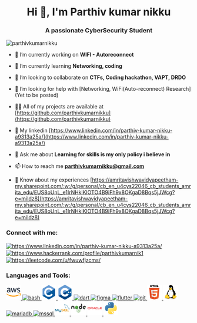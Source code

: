 <h1 align="center">Hi 👋, I'm Parthiv kumar nikku</h1>
<h3 align="center">A passionate CyberSecurity Student</h3>

<p align="left"> <img src="https://komarev.com/ghpvc/?username=parthivkumarnikku&label=Profile%20views&color=0e75b6&style=flat" alt="parthivkumarnikku" /> </p>



- 🔭 I’m currently working on **WIFI - Autoreconnect**

- 🌱 I’m currently learning **Networking, coding**

- 👯 I’m looking to collaborate on **CTFs, Coding hackathon, VAPT, DRDO**

- 🤝 I’m looking for help with [Networking, WiFi(Auto-reconnect) Research](Yet to be posted)

- 👨‍💻 All of my projects are available at [https://github.com/parthivkumarnikku](https://github.com/parthivkumarnikku)

- 📝 My linkedin [https://www.linkedin.com/in/parthiv-kumar-nikku-a9313a25a/](https://www.linkedin.com/in/parthiv-kumar-nikku-a9313a25a/)

- 💬 Ask me about **Learning for skills is my only policy i believe in**

- 📫 How to reach me **parthivkumarnikku@gmail.com**

- 📄 Know about my experiences [https://amritavishwavidyapeetham-my.sharepoint.com/:w:/g/personal/cb_en_u4cys22046_cb_students_amrita_edu/EUS8oUnL_e1IrNHklKlOTO4B9iFh9x8OKgaD8Bqs5jJWcg?e=miIdz8](https://amritavishwavidyapeetham-my.sharepoint.com/:w:/g/personal/cb_en_u4cys22046_cb_students_amrita_edu/EUS8oUnL_e1IrNHklKlOTO4B9iFh9x8OKgaD8Bqs5jJWcg?e=miIdz8)

<h3 align="left">Connect with me:</h3>
<p align="left">
<a href="https://linkedin.com/in/https://www.linkedin.com/in/parthiv-kumar-nikku-a9313a25a/" target="blank"><img align="center" src="https://raw.githubusercontent.com/rahuldkjain/github-profile-readme-generator/master/src/images/icons/Social/linked-in-alt.svg" alt="https://www.linkedin.com/in/parthiv-kumar-nikku-a9313a25a/" height="30" width="40" /></a>
<a href="https://www.hackerrank.com/https://www.hackerrank.com/profile/parthivkumarnik1" target="blank"><img align="center" src="https://raw.githubusercontent.com/rahuldkjain/github-profile-readme-generator/master/src/images/icons/Social/hackerrank.svg" alt="https://www.hackerrank.com/profile/parthivkumarnik1" height="30" width="40" /></a>
<a href="https://www.leetcode.com/https://leetcode.com/u/fwuwfjzcms/" target="blank"><img align="center" src="https://raw.githubusercontent.com/rahuldkjain/github-profile-readme-generator/master/src/images/icons/Social/leet-code.svg" alt="https://leetcode.com/u/fwuwfjzcms/" height="30" width="40" /></a>
</p>

<h3 align="left">Languages and Tools:</h3>
<p align="left"> <a href="https://aws.amazon.com" target="_blank" rel="noreferrer"> <img src="https://raw.githubusercontent.com/devicons/devicon/master/icons/amazonwebservices/amazonwebservices-original-wordmark.svg" alt="aws" width="40" height="40"/> </a> <a href="https://www.gnu.org/software/bash/" target="_blank" rel="noreferrer"> <img src="https://www.vectorlogo.zone/logos/gnu_bash/gnu_bash-icon.svg" alt="bash" width="40" height="40"/> </a> <a href="https://www.cprogramming.com/" target="_blank" rel="noreferrer"> <img src="https://raw.githubusercontent.com/devicons/devicon/master/icons/c/c-original.svg" alt="c" width="40" height="40"/> </a> <a href="https://www.w3schools.com/cpp/" target="_blank" rel="noreferrer"> <img src="https://raw.githubusercontent.com/devicons/devicon/master/icons/cplusplus/cplusplus-original.svg" alt="cplusplus" width="40" height="40"/> </a> <a href="https://dart.dev" target="_blank" rel="noreferrer"> <img src="https://www.vectorlogo.zone/logos/dartlang/dartlang-icon.svg" alt="dart" width="40" height="40"/> </a> <a href="https://www.figma.com/" target="_blank" rel="noreferrer"> <img src="https://www.vectorlogo.zone/logos/figma/figma-icon.svg" alt="figma" width="40" height="40"/> </a> <a href="https://flutter.dev" target="_blank" rel="noreferrer"> <img src="https://www.vectorlogo.zone/logos/flutterio/flutterio-icon.svg" alt="flutter" width="40" height="40"/> </a> <a href="https://git-scm.com/" target="_blank" rel="noreferrer"> <img src="https://www.vectorlogo.zone/logos/git-scm/git-scm-icon.svg" alt="git" width="40" height="40"/> </a> <a href="https://www.w3.org/html/" target="_blank" rel="noreferrer"> <img src="https://raw.githubusercontent.com/devicons/devicon/master/icons/html5/html5-original-wordmark.svg" alt="html5" width="40" height="40"/> </a> <a href="https://www.linux.org/" target="_blank" rel="noreferrer"> <img src="https://raw.githubusercontent.com/devicons/devicon/master/icons/linux/linux-original.svg" alt="linux" width="40" height="40"/> </a> <a href="https://mariadb.org/" target="_blank" rel="noreferrer"> <img src="https://www.vectorlogo.zone/logos/mariadb/mariadb-icon.svg" alt="mariadb" width="40" height="40"/> </a> <a href="https://www.microsoft.com/en-us/sql-server" target="_blank" rel="noreferrer"> <img src="https://www.svgrepo.com/show/303229/microsoft-sql-server-logo.svg" alt="mssql" width="40" height="40"/> </a> <a href="https://www.mysql.com/" target="_blank" rel="noreferrer"> <img src="https://raw.githubusercontent.com/devicons/devicon/master/icons/mysql/mysql-original-wordmark.svg" alt="mysql" width="40" height="40"/> </a> <a href="https://nodejs.org" target="_blank" rel="noreferrer"> <img src="https://raw.githubusercontent.com/devicons/devicon/master/icons/nodejs/nodejs-original-wordmark.svg" alt="nodejs" width="40" height="40"/> </a> <a href="https://www.oracle.com/" target="_blank" rel="noreferrer"> <img src="https://raw.githubusercontent.com/devicons/devicon/master/icons/oracle/oracle-original.svg" alt="oracle" width="40" height="40"/> </a> <a href="https://www.python.org" target="_blank" rel="noreferrer"> <img src="https://raw.githubusercontent.com/devicons/devicon/master/icons/python/python-original.svg" alt="python" width="40" height="40"/> </a> </p>






